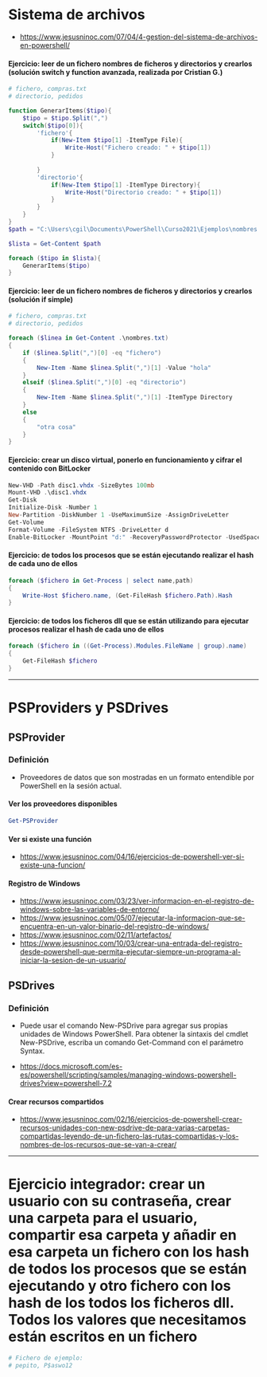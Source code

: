 # Sistema de archivos
* https://www.jesusninoc.com/07/04/4-gestion-del-sistema-de-archivos-en-powershell/

#### Ejercicio: leer de un fichero nombres de ficheros y directorios y crearlos (solución switch y function avanzada, realizada por Cristian G.)
```PowerShell
# fichero, compras.txt
# directorio, pedidos

function GenerarItems($tipo){
    $tipo = $tipo.Split(",")
    switch($tipo[0]){
        'fichero'{
            if(New-Item $tipo[1] -ItemType File){
                Write-Host("Fichero creado: " + $tipo[1])
            }
            
        }
        'directorio'{
            if(New-Item $tipo[1] -ItemType Directory){
                Write-Host("Directorio creado: " + $tipo[1])
            }
        }
    }
}
$path = "C:\Users\cgil\Documents\PowerShell\Curso2021\Ejemplos\nombres.txt"

$lista = Get-Content $path 

foreach ($tipo in $lista){
    GenerarItems($tipo)
}
```

#### Ejercicio: leer de un fichero nombres de ficheros y directorios y crearlos (solución if simple)
```PowerShell
# fichero, compras.txt
# directorio, pedidos

foreach ($linea in Get-Content .\nombres.txt)
{
    if ($linea.Split(",")[0] -eq "fichero")
    {
        New-Item -Name $linea.Split(",")[1] -Value "hola"
    }
    elseif ($linea.Split(",")[0] -eq "directorio")
    {
        New-Item -Name $linea.Split(",")[1] -ItemType Directory
    }
    else
    {
        "otra cosa"
    }
}
```

#### Ejercicio: crear un disco virtual, ponerlo en funcionamiento y cifrar el contenido con BitLocker
```PowerShell
New-VHD -Path disc1.vhdx -SizeBytes 100mb
Mount-VHD .\disc1.vhdx
Get-Disk
Initialize-Disk -Number 1
New-Partition -DiskNumber 1 -UseMaximumSize -AssignDriveLetter
Get-Volume
Format-Volume -FileSystem NTFS -DriveLetter d 
Enable-BitLocker -MountPoint "d:" -RecoveryPasswordProtector -UsedSpaceOnly -Verbose
```

#### Ejercicio: de todos los procesos que se están ejecutando realizar el hash de cada uno de ellos
```PowerShell
foreach ($fichero in Get-Process | select name,path)
{
    Write-Host $fichero.name, (Get-FileHash $fichero.Path).Hash
}
```

#### Ejercicio: de todos los ficheros dll que se están utilizando para ejecutar procesos realizar el hash de cada uno de ellos
```PowerShell
foreach ($fichero in ((Get-Process).Modules.FileName | group).name)
{
    Get-FileHash $fichero
}
```

----------------------

# PSProviders y PSDrives

## PSProvider
### Definición
- Proveedores de datos que son mostradas en un formato entendible por PowerShell en la sesión actual.

#### Ver los proveedores disponibles
```PowerShell
Get-PSProvider
```
#### Ver si existe una función
* https://www.jesusninoc.com/04/16/ejercicios-de-powershell-ver-si-existe-una-funcion/

#### Registro de Windows
* https://www.jesusninoc.com/03/23/ver-informacion-en-el-registro-de-windows-sobre-las-variables-de-entorno/
* https://www.jesusninoc.com/05/07/ejecutar-la-informacion-que-se-encuentra-en-un-valor-binario-del-registro-de-windows/
* https://www.jesusninoc.com/02/11/artefactos/
* https://www.jesusninoc.com/10/03/crear-una-entrada-del-registro-desde-powershell-que-permita-ejecutar-siempre-un-programa-al-iniciar-la-sesion-de-un-usuario/

## PSDrives
### Definición
- Puede usar el comando New-PSDrive para agregar sus propias unidades de Windows PowerShell. Para obtener la sintaxis del cmdlet New-PSDrive, escriba un comando Get-Command con el parámetro Syntax.
* https://docs.microsoft.com/es-es/powershell/scripting/samples/managing-windows-powershell-drives?view=powershell-7.2

#### Crear recursos compartidos
* https://www.jesusninoc.com/02/16/ejercicios-de-powershell-crear-recursos-unidades-con-new-psdrive-de-para-varias-carpetas-compartidas-leyendo-de-un-fichero-las-rutas-compartidas-y-los-nombres-de-los-recursos-que-se-van-a-crear/

------------------

# Ejercicio integrador: crear un usuario con su contraseña, crear una carpeta para el usuario, compartir esa carpeta y añadir en esa carpeta un fichero con los hash de todos los procesos que se están ejecutando y otro fichero con los hash de los todos los ficheros dll. Todos los valores que necesitamos están escritos en un fichero

```PowerShell
# Fichero de ejemplo:
# pepito, P$aswo12


```
